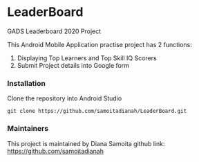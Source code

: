 # LeaderBoard
GADS Leaderboard 2020 Project

This Android Mobile Application practise project has 2 functions:
1) Displaying Top Learners and Top Skill IQ Scorers
2) Submit Project details into Google form


###  Installation
Clone the repository into Android Studio
```
git clone https://github.com/samoitadianah/LeaderBoard.git
```

### Maintainers
This project is maintained by 
Diana Samoita
github link: https://github.com/samoitadianah
